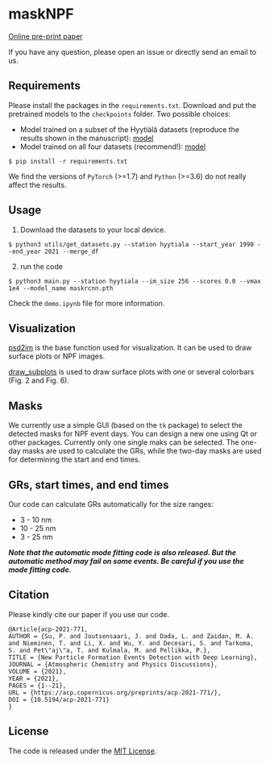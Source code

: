 # maskNPF

[Online pre-print paper](https://acp.copernicus.org/preprints/acp-2021-771/)

If you have any question, please open an issue or directly send an email to us.


## Requirements
Please install the packages in the `requirements.txt`.
Download and put the pretrained models to the `checkpoints` folder. 
Two possible choices:
- Model trained on a subset of the Hyytiälä datasets (reproduce the results shown in the manuscript): [model](https://github.com/cvvsu/maskNPF/releases/download/v0.0/maskrcnn.pth)
- Model trained on all four datasets (recommend!): [model](https://github.com/cvvsu/maskNPF/releases/download/v0.1/maskrcnnfull.pth)
```
$ pip install -r requirements.txt
```
We find the versions of `PyTorch` (>=1.7) and `Python` (>=3.6) do not really affect the results. 

## Usage
1. Download the datasets to your local device.
```
$ python3 utils/get_datasets.py --station hyytiala --start_year 1990 --end_year 2021 --merge_df
```

2. run the code

```
$ python3 main.py --station hyytiala --im_size 256 --scores 0.0 --vmax 1e4 --model_name maskrcnn.pth
```

Check the `demo.ipynb` file for more information.


## Visualization 

[psd2im](https://github.com/cvvsu/maskNPF/blob/a9fba694765864962c8de1e3e7336c4d9dbb30d2/utils/utils.py#L18) is the base function used for visualization. It can be used to draw surface plots or NPF images.

[draw_subplots](https://github.com/cvvsu/maskNPF/blob/a9fba694765864962c8de1e3e7336c4d9dbb30d2/utils/utils.py#L148) is used to draw surface plots with one or several colorbars (Fig. 2 and Fig. 6).


## Masks

We currently use a simple GUI (based on the `tk` package) to select the detected masks for NPF event days. You can design a new one using Qt or other packages. Currently only one single maks can be selected. The one-day masks are used to calculate the GRs, while the two-day masks are used for determining the start and end times.

## GRs, start times, and end times

Our code can calculate GRs automatically for the size ranges: 
- 3 - 10 nm
- 10 - 25 nm
- 3 - 25 nm


***Note that the automatic mode fitting code is also released. But the automatic method may fail on some events. Be careful if you use the mode fitting code.***

## Citation
Please kindly cite our paper if you use our code.

```
@Article{acp-2021-771,
AUTHOR = {Su, P. and Joutsensaari, J. and Dada, L. and Zaidan, M. A. and Nieminen, T. and Li, X. and Wu, Y. and Decesari, S. and Tarkoma, S. and Pet\"aj\"a, T. and Kulmala, M. and Pellikka, P.},
TITLE = {New Particle Formation Events Detection with Deep Learning},
JOURNAL = {Atmospheric Chemistry and Physics Discussions},
VOLUME = {2021},
YEAR = {2021},
PAGES = {1--21},
URL = {https://acp.copernicus.org/preprints/acp-2021-771/},
DOI = {10.5194/acp-2021-771}
}
```

## License

The code is released under the [MIT License](https://github.com/cvvsu/maskNPF/blob/main/LICENSE). 
